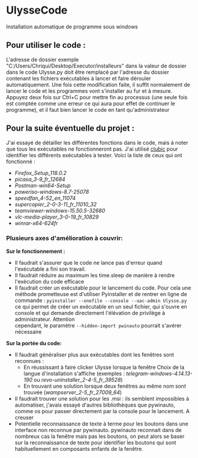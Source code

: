 # UlysseCode
Installation automatique de programme sous windows

##  Pour utiliser le code : 

L'adresse de dossier exemple "C:/Users/Chriqui/Desktop/Executor/installeurs" dans la valeur de dossier dans le code Ulysse.py doit être remplacé par 
l'adresse du dossier contenant les fichiers exécutables à lancer et faire dérouler automatiquement. Une fois cette modification faite, il suffit normalement de lancer le code et les programmes vont s'installer au fur et à mesure. Appuyez deux fois sur Ctrl+C pour mettre fin au processus (une seule fois est comptée comme une erreur ce qui aura pour effet de continuer le programme), et il faut bien lancer le code en tant qu'administrateur 


## Pour la suite éventuelle du projet : 

J'ai essayé de détailler les différentes fonctions dans le code, mais à noter que tous les exécutables ne fonctionneront pas. J'ai utilisé [clubic](https://www.clubic.com/telecharger/) pour identifier les différents exécutables à tester. Voici la liste de ceux qui ont fonctionné : 


- _Firefox_Setup_118.0.2_
- _picasa_3-9_fr_12684_
- _Postman-win64-Setup_
- _poweriso-windows-8.7-25078_
- _speedfan_4-52_en_11074_
- _supercopier_2-0-3-11_fr_11010_32_
- _teamviewer-windows-15.50.5-32680_
- _vlc-media-player_3-0-19_fr_10829_
- _winrar-x64-624fr_

### Plusieurs axes d'amélioration à couvrir: 

**Sur le fonctionnement :**

 - Il faudrait s'assurer que le code ne lance pas d'erreur quand l'exécutable a fini son travail.
 - Il faudrait réduire au maximum les time.sleep de manière à rendre l'exécution du code efficace
 - Il faudrait créer un exécutable pour le lancement du code. Pour cela une méthode prometteuse est d'utiliser Pyinstaller et de rentrer en ligne de commande :
     ``` pyinstaller --onefile --console --uac-admin Ulysse.py ```
   ce qui permet de créer un exécutable en un seul fichier, qui s'ouvre en console et qui demande directement l'élévation de privilège à administrateur. Attention         
   cependant, le paramètre
   ```--hidden-import pwinauto```
   pourrait s'avérer nécessaire

**Sur la portée du code:**

- Il faudrait généraliser plus aux exécutables dont les fenêtres sont reconnues :
    - En réussissant à faire clicker Ulysse lorsque la fenêtre Choix de la langue d'installation s'affiche (exemples : _telegram-windows-4.14.13-190_ ou                             _revo-uninstaller_2-4-5_fr_39528_)
    - En trouvant une solution lorsque deux fenêtres au même nom sont trouvée (_wampserver_2-5_fr_27009_64_)
- Il faudrait trouver une solution pour les .msi : ils semblent impossibles à automatiser, j'avais essayé d'autres bibliothèques que pywinauto, comme os pour passer           directement par la console pour le lancement. A creuser
- Potentielle reconnaissance de texte à terme pour les boutons dans une interface non reconnue par pywinauto. pywinauto reconnait dans de nombreux cas la fenêtre mais pas     les boutons, on peut alors se baser sur la reconnaissance de texte pour identifier les boutons qui sont habituellement en composants enfants de la fenêtre.

